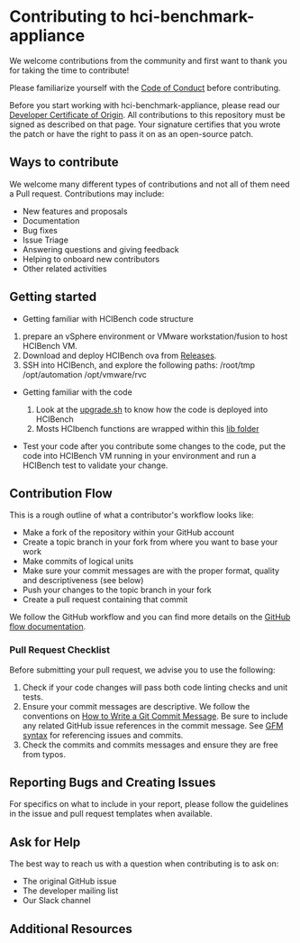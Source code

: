 # Contributing to hci-benchmark-appliance

We welcome contributions from the community and first want to thank you for taking the time to contribute!

Please familiarize yourself with the [Code of Conduct](https://github.com/vmware/.github/blob/main/CODE_OF_CONDUCT.md) before contributing.

Before you start working with hci-benchmark-appliance, please read our [Developer Certificate of Origin](https://cla.vmware.com/dco). All contributions to this repository must be signed as described on that page. Your signature certifies that you wrote the patch or have the right to pass it on as an open-source patch.

## Ways to contribute

We welcome many different types of contributions and not all of them need a Pull request. Contributions may include:

* New features and proposals
* Documentation
* Bug fixes
* Issue Triage
* Answering questions and giving feedback
* Helping to onboard new contributors
* Other related activities

## Getting started

* Getting familiar with HCIBench code structure
1. prepare an vSphere environment or VMware workstation/fusion to host HCIBench VM.
2. Download and deploy HCIBench ova from [Releases](https://github.com/vmware-labs/hci-benchmark-appliance/releases).
3. SSH into HCIBench, and explore the following paths:
   /root/tmp
   /opt/automation
   /opt/vmware/rvc

* Getting familiar with the code
  1. Look at the [upgrade.sh](https://github.com/vmware-labs/hci-benchmark-appliance/blob/main/HCIBench/upgrade.sh) to know how the code is deployed into HCIBench
  2. Mosts HCIbench functions are wrapped within this [lib folder](https://github.com/vmware-labs/hci-benchmark-appliance/tree/main/HCIBench/rvc_rvc/lib/rvc/modules/vsantest/automation/lib)
 
* Test your code
  after you contribute some changes to the code, put the code into HCIBench VM running in your environment and run a HCIBench test to validate your change.

## Contribution Flow

This is a rough outline of what a contributor's workflow looks like:

* Make a fork of the repository within your GitHub account
* Create a topic branch in your fork from where you want to base your work
* Make commits of logical units
* Make sure your commit messages are with the proper format, quality and descriptiveness (see below)
* Push your changes to the topic branch in your fork
* Create a pull request containing that commit

We follow the GitHub workflow and you can find more details on the [GitHub flow documentation](https://docs.github.com/en/get-started/quickstart/github-flow).

### Pull Request Checklist

Before submitting your pull request, we advise you to use the following:

1. Check if your code changes will pass both code linting checks and unit tests.
2. Ensure your commit messages are descriptive. We follow the conventions on [How to Write a Git Commit Message](http://chris.beams.io/posts/git-commit/). Be sure to include any related GitHub issue references in the commit message. See [GFM syntax](https://guides.github.com/features/mastering-markdown/#GitHub-flavored-markdown) for referencing issues and commits.
3. Check the commits and commits messages and ensure they are free from typos.

## Reporting Bugs and Creating Issues

For specifics on what to include in your report, please follow the guidelines in the issue and pull request templates when available.


## Ask for Help

The best way to reach us with a question when contributing is to ask on:

* The original GitHub issue
* The developer mailing list
* Our Slack channel


## Additional Resources


